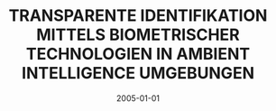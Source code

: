 ---
abstract: ''
authors:
- Christian R. Englisch
date: '2005-01-01'
featured: false
publication_types:
- '7'
publishDate: '2005-01-01'
title: TRANSPARENTE IDENTIFIKATION MITTELS BIOMETRISCHER TECHNOLOGIEN IN AMBIENT INTELLIGENCE
  UMGEBUNGEN
url_pdf: ''
---